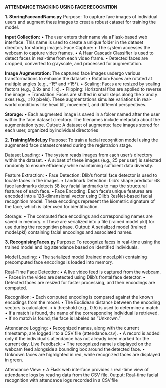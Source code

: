 **ATTENDANCE TRACKING USING FACE RECOGNITION**

**1. StoringFaceandName.py**
Purpose: To capture face images of individual users and augment these images to creat a robust dataset for training the model.

**Input Collection:**
• The user enters their name via a Flask-based web interface. This name is used to create a unique folder in the dataset directory for storing images.
Face Capture:
• The system accesses the webcam to capture video frames.
• A Haar Cascade Classifier is used to detect faces in real-time from each video frame.
• Detected faces are cropped, converted to grayscale, and processed for augmentation.

**Image Augmentation:**
The captured face images undergo various transformations to enhance the dataset:
• Rotation: Faces are rotated at multiple angles (e.g., -15° and +15°).
• Scaling: Faces are resized by scaling factors (e.g., 0.9x and 1.1x).
• Flipping: Horizontal flips are applied to reverse the image.
• Translation: Faces are shifted in small steps along the x and y axes (e.g., ±10 pixels).
These augmentations simulate variations in real-world conditions like head tilt, movement, and different perspectives.

**Storage:**
• Each augmented image is saved in a folder named after the user within the face dataset directory. The filenames include metadata about the augmentation type.
  Output: A dataset of augmented face images stored for each user, organized by individual directories

**2. TrainingModel.py**
Purpose: To train a facial recognition model using the augmented face dataset created during the registration stage.

Dataset Loading:
• The system reads images from each user’s directory within the dataset.
• A subset of these images (e.g., 25 per user) is selected randomly to ensure efficiency while maintaining sufficient data diversity.

Feature Extraction:
• Face Detection: Dlib’s frontal face detector is used to locate faces in the images.
• Landmark Detection: Dlib’s shape predictor 68 face landmarks detects 68
key facial landmarks to map the structural features of each face.
• Face Encoding: Each face’s unique features are encoded into a 128-dimensional vector using Dlib’s ResNet-based facial recognition model. These encodings represent the biometric signature of the face, which is later used for identification.

Storage:
• The computed face encodings and corresponding names are saved in memory.
• These are serialized into a file (trained model.pkl) for use during the recognition phase.
Output: A serialized model (trained model.pkl) containing facial encodings and associated names.

**3. RecognisingFaces.py**
Purpose: To recognize faces in real-time using the trained model and log attendance based on identified individuals.

Model Loading:
• The serialized model (trained model.pkl) containing precomputed face encodings is loaded into memory.

Real-Time Face Detection:
• A live video feed is captured from the webcam.
• Faces in the video are detected using Dlib’s frontal face detector.
• Detected faces are resized for faster processing, and their encodings are computed.

Recognition:
• Each computed encoding is compared against the known encodings from the model.
• The Euclidean distance between the encoding vectors is calculated.
• A threshold (e.g., 0.5) is used to determine a match.
• If a match is found, the name of the corresponding individual is retrieved.
• If no match is found, the face is labeled as ”Unknown.”

Attendance Logging:
• Recognized names, along with the current timestamp, are logged into a CSV file (attendance.csv).
• A record is added only if the individual’s attendance has not already been marked for the current day.
Live Feedback:
• The recognized name is displayed on the webcam feed alongside a bounding box around the detected face.
• Unknown faces are highlighted in red, while recognized faces are displayed in green.

Attendance View:
• A Flask web interface provides a real-time view of attendance logs by reading data
from the CSV file.
Output: Real-time facial recognition with attendance logs recorded in a CSV file

